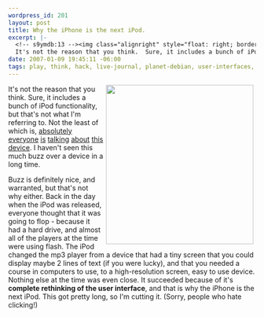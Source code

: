 ```yaml
--- 
wordpress_id: 201
layout: post
title: Why the iPhone is the next iPod.
excerpt: |-
  <!-- s9ymdb:13 --><img class="alignright" style="float: right; border: 0px; padding-left: 5px; padding-right: 5px;" src="/wp-content/uploads/iphone.jpg" alt="" width="300" height="324" />
  It's not the reason that you think.  Sure, it includes a bunch of iPod functionality, but that's not what I'm referring to.
date: 2007-01-09 19:45:11 -06:00
tags: play, think, hack, live-journal, planet-debian, user-interfaces, ipod, apple, iphone
---
```

<!-- s9ymdb:13 --><img class="alignright" style="float: right; border: 0px; padding-left: 5px; padding-right: 5px;" src="/wp-content/uploads/iphone.jpg" alt="" width="300" height="324" />
It's not the reason that you think.  Sure, it includes a bunch of iPod functionality, but that's not what I'm referring to.  Not the least of which is, <a href="http://gizmodo.com/gadgets/macworld2007/apple-iphone-the-specs--official-press-release-227530.php">absolutely</a> <a href="http://feeds.feedburner.com/~r/43Folders/~3/73121122/">everyone</a> <a href="http://feeds.feedburner.com/~r/readwriteweb/~3/73068768/iphone_macworld07_keynote.php">is</a> <a href="http://blogumentary.typepad.com/chuck/2007/01/omfg.html">talking</a> <a href="http://feeds.feedburner.com/~r/typepad/sborsch/ctd/~3/73057541/iphone_changing.html">about</a> <a href="http://www.tribulaciones.org/blog/computers/geek/iphone_09-01-2007.">this</a> <a href="http://www.twistermc.com/blog/2007/01/09/apple-iphonepdaipod-wow">device</a>.  I haven't seen this much buzz over a device in a long time.

Buzz is definitely nice, and warranted, but that's not why either.  Back in the day when the iPod was released, everyone thought that it was going to flop - because it had a hard drive, and almost all of the players at the time were using flash.  The iPod changed the mp3 player from a device that had a tiny screen that you could display maybe 2 lines of text (if you were lucky), and that you needed a course in computers to use, to a high-resolution screen, easy to use device.  Nothing else at the time was even close.  It succeeded because of it's <strong>complete rethinking of the user interface</strong>, and that is why the iPhone is the next iPod.  This got pretty long, so I'm cutting it.  (Sorry, people who hate clicking!)
